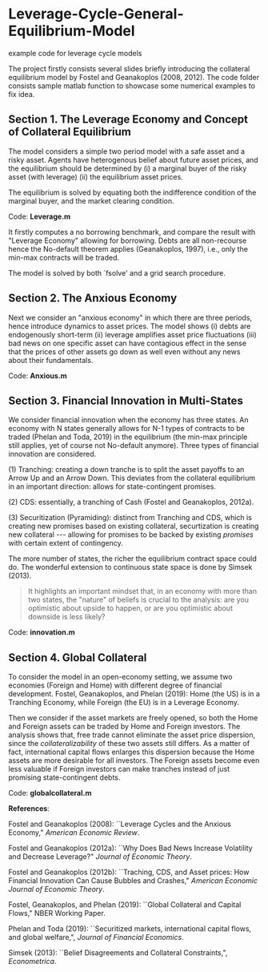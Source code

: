 # Leverage-Cycle-General-Equilibrium-Model
example code for leverage cycle models

The project firstly consists several slides briefly introducing the collateral equilibrium model by Fostel and Geanakoplos (2008, 2012). The code folder consists sample matlab function to showcase some numerical examples to fix idea.

## Section 1. The Leverage Economy and Concept of Collateral Equilibrium

The model considers a simple two period model with a safe asset and a risky asset. Agents have heterogenous belief about future asset prices, and the equilibrium should be determined by (i) a marginal buyer of the risky asset (with leverage) (ii) the equilibrium asset prices.

The equilibrium is solved by equating both the indifference condition of the marginal buyer, and the market clearing condition.



Code: **Leverage.m** 

It firstly computes a no borrowing benchmark, and compare the result with "Leverage Economy" allowing for borrowing. Debts are all non-recourse hence the No-default theorem applies (Geanakoplos, 1997), i.e., only the min-max contracts will be traded.

The model is solved by both `fsolve' and a grid search procedure.


## Section 2. The Anxious Economy

Next we consider an "anxious economy" in which there are three periods, hence introduce dynamics to asset prices. The model shows (i) debts are endogenously short-term (ii) leverage amplifies asset price fluctuations (iii) bad news on one specific asset can have contagious effect in the sense that the prices of other assets go down as well even without any news about their fundamentals.



Code: **Anxious.m**


## Section 3. Financial Innovation in Multi-States

We consider financial innovation when the economy has three states. An economy with N states generally allows for N-1 types of contracts to be traded (Phelan and Toda, 2019) in the equilibrium (the min-max principle still applies, yet of course not No-default anymore). Three types of financial innovation are considered.


(1) Tranching: creating a down tranche is to split the asset payoffs to an Arrow Up and an Arrow Down. This deviates from the collateral equilibrium in an important direction: allows for state-contingent promises.

(2) CDS: essentially, a tranching of Cash (Fostel and Geanakoplos, 2012a).

(3) Securitization (Pyramiding): distinct from Tranching and CDS, which is creating new promises based on existing collateral, securtization is creating new collateral --- allowing for promises to be backed by existing _promises_ with certain extent of contingency.

The more number of states, the richer the equilibrium contract space could do. The wonderful extension to continuous state space is done by Simsek (2013).
> It highlights an important mindset that, in an economy with more than two states, the "nature" of beliefs is crucial to the analysis: are you optimistic about upside to happen, or are you optimistic about downside is less likely?




Code: **innovation.m**


## Section 4. Global Collateral

To consider the model in an open-economy setting, we assume two economies (Foreign and Home) with different degree of financial development. Fostel, Geanakoplos, and Phelan (2019): Home (the US) is in a Tranching Economy, while Foreign (the EU) is in a Leverage Economy.

Then we consider if the asset markets are freely opened, so both the Home and Foreign assets can be traded by Home and Foreign investors. The analysis shows that, free trade cannot eliminate the asset price dispersion, since the _collateralizability_ of these two assets still differs. As a matter of fact, international capital flows enlarges this dispersion because the Home assets are more desirable for all investors. The Foreign assets become even less valuable if Foreign investors can make tranches instead of just promising state-contingent debts.



Code: **globalcollateral.m**




**References**:

Fostel and Geanakoplos (2008): ``Leverage Cycles and the Anxious Economy," _American Economic Review_.

Fostel and Geanakoplos (2012a): ``Why Does Bad News Increase Volatility and Decrease Leverage?" _Journal of Economic Theory_.

Fostel and Geanakoplos (2012b): ``Traching, CDS, and Asset prices: How Financial Innovation Can Cause Bubbles and Crashes," _American Economic Journal of Economic Theory_.

Fostel, Geanakoplos, and Phelan (2019): ``Global Collateral and Capital Flows," NBER Working Paper.

Phelan and Toda (2019): ``Securitized markets, international capital flows, and global welfare,", _Journal of Financial Economics_.

Simsek (2013): ``Belief Disagreements and Collateral Constraints,", _Econometrica_.
